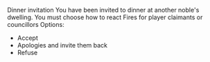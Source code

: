 Dinner invitation 
You have been invited to dinner at another noble's dwelling. You must choose how to react
Fires for player claimants or councillors
Options: 
* Accept
* Apologies and invite them back
* Refuse
